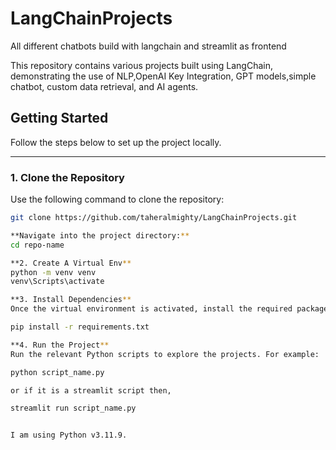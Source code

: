 # LangChainProjects
All different chatbots build with langchain and streamlit as frontend

This repository contains various projects built using LangChain, demonstrating the use of NLP,OpenAI Key Integration, GPT models,simple chatbot, custom data retrieval, and AI agents.

## **Getting Started**

Follow the steps below to set up the project locally.

---

### **1. Clone the Repository**

Use the following command to clone the repository:

```bash
git clone https://github.com/taheralmighty/LangChainProjects.git

**Navigate into the project directory:**
cd repo-name

**2. Create A Virtual Env**
python -m venv venv
venv\Scripts\activate

**3. Install Dependencies**
Once the virtual environment is activated, install the required packages:

pip install -r requirements.txt

**4. Run the Project**
Run the relevant Python scripts to explore the projects. For example:

python script_name.py 

or if it is a streamlit script then,

streamlit run script_name.py


I am using Python v3.11.9.
